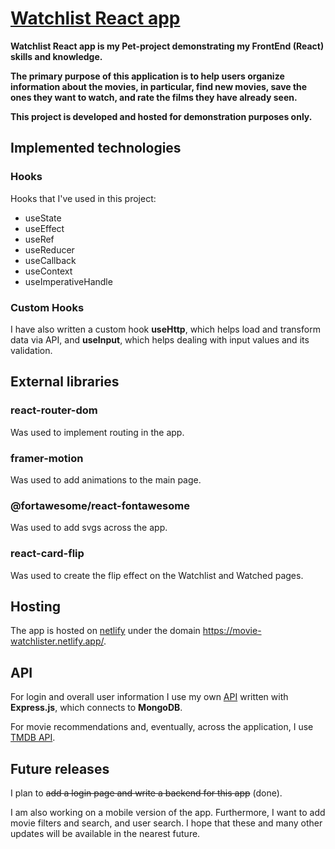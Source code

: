 # [Watchlist React app](https://movie-watchlister.netlify.app/)

**Watchlist React app is my Pet-project demonstrating my FrontEnd (React) skills and knowledge.**

**The primary purpose of this application is to help users organize information about the movies, in particular, find new movies, save the ones they want to watch, and rate the films they have already seen.**

**This project is developed and hosted for demonstration purposes only.**

## Implemented technologies

### Hooks

Hooks that I've used in this project:

- useState
- useEffect
- useRef
- useReducer
- useCallback
- useContext
- useImperativeHandle

### Custom Hooks

I have also written a custom hook **useHttp**, which helps load and transform data via API, and **useInput**, which helps dealing with input values and its validation.

## External libraries

### react-router-dom

Was used to implement routing in the app.

### framer-motion

Was used to add animations to the main page.

### @fortawesome/react-fontawesome

Was used to add svgs across the app.

### react-card-flip

Was used to create the flip effect on the Watchlist and Watched pages.

## Hosting

The app is hosted on [netlify](https://www.netlify.com/) under the domain https://movie-watchlister.netlify.app/.

## API

For login and overall user information I use my own [API](https://github.com/saniochky/watchlist-api) written with **Express.js**, which connects to **MongoDB**.

For movie recommendations and, eventually, across the application, I use [TMDB API](https://www.themoviedb.org/documentation/api).

## Future releases

I plan to ~~add a login page and write a backend for this app~~ (done).

I am also working on a mobile version of the app. Furthermore, I want to add movie filters and search, and user search. I hope that these and many other updates will be available in the nearest future.
